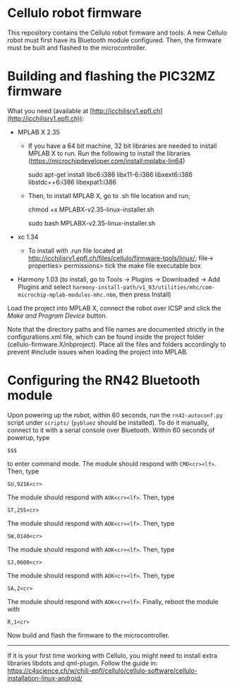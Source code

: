 Cellulo robot firmware
======================

This repository contains the Cellulo robot firmware and tools. A new Cellulo robot must first have its Bluetooth module configured. Then, the firmware must be built and flashed to the microcontroller.

Building and flashing the PIC32MZ firmware
==========================================
What you need (available at [http://icchilisrv1.epfl.ch](http://icchilisrv1.epfl.ch)):

  - MPLAB X 2.35

    - If you have a 64 bit machine, 32 bit libraries are needed to install MPLAB X to run. Run the following 		to install the libraries    (https://microchipdeveloper.com/install:mplabx-lin64)
      
        sudo apt-get install libc6:i386 libx11-6:i386 libxext6:i386 libstdc++6:i386 libexpat1:i386

    - Then, to install MPLAB X, go to .sh file location and run;
    
        chmod +x MPLABX-v2.35-linux-installer.sh
        
        sudo bash MPLABX-v2.35-linux-installer.sh

  - xc 1.34
	- To install with .run file located at http://icchilisrv1.epfl.ch/files/cellulo/firmware-tools/linux/;
	file→ properties> permissions> tick the make file executable box

  - Harmony 1.03 (to install, go to Tools -> Plugins -> Downloaded -> Add Plugins and select `harmony-install-path/v1_03/utilities/mhc/com-microchip-mplab-modules-mhc.nbm`, then press Install)

Load the project into MPLAB X, connect the robot over ICSP and click the *Make and Program Device* button.

Note that the directory paths and file names are documented strictly in the configurations.xml file, which can be found inside the project folder (cellulo-firmware.X/nbproject). Place all the files and folders accordingly to prevent #include issues when loading the project into MPLAB.

 Configuring the RN42 Bluetooth module
=====================================

Upon powering up the robot, within 60 seconds, run the `rn42-autoconf.py` script under `scripts/` (`pybluez` should be installed). To do it manually, connect to it with a serial console over Bluetooth. Within 60 seconds of powerup, type

```
$$$
```

to enter command mode. The module should respond with `CMD<cr><lf>`. Then, type

```
SU,921K<cr>
```

The module should respond with `AOK<cr><lf>`. Then, type

```
ST,255<cr>
```

The module should respond with `AOK<cr><lf>`. Then, type

```
SW,0140<cr>
```

The module should respond with `AOK<cr><lf>`. Then, type

```
SJ,0600<cr>

```
The module should respond with `AOK<cr><lf>`. Then, type

```
SA,2<cr>
```

The module should respond with `AOK<cr><lf>`. Finally, reboot the module with

```
R,1<cr>
```

Now build and flash the firmware to the microcontroller.

 
***

If it is your first time working with Cellulo, you might need to install extra libraries libdots and qml-plugin.
Follow the guide in: https://c4science.ch/w/chili-epfl/cellulo/cellulo-software/cellulo-installation-linux-android/



